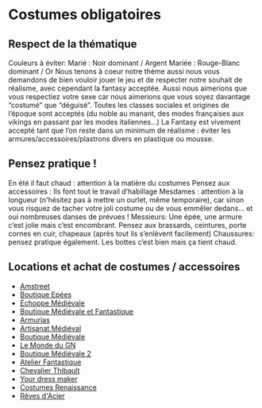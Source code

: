 # Costumes obligatoires

## Respect de la thématique

Couleurs à éviter:
Marié : Noir dominant / Argent
Mariée : Rouge-Blanc dominant / Or
Nous tenons à coeur notre thème aussi nous vous demandons de bien vouloir jouer le jeu et de respecter notre souhait de réalisme, avec cependant la fantasy acceptée.
Aussi nous aimerions que vous respectiez votre sexe car nous aimerions que vous soyez davantage “costumé” que “déguisé”.
Toutes les classes sociales et origines de l’époque sont acceptés (du noble au manant, des modes françaises aux vikings en passant par les modes italiennes…)
La Fantasy est vivement accepté tant que l’on reste dans un minimum de réalisme : éviter les armures/accessoires/plastrons divers en plastique ou mousse.

## Pensez pratique !

En été il faut chaud : attention à la matière du costumes
Pensez aux accessoires : Ils font tout le travail d’habillage
Mesdames : attention à la longueur (n'hésitez pas à mettre un ourlet, même temporaire), car sinon vous risquez de tacher votre joli costume ou de vous emmêler dedans… et oui nombreuses danses de prévues !
Messieurs: Une épée, une armure c’est jolie mais c’est encombrant. Pensez aux brassards, ceintures, porte cornes en cuir, chapeaux (après tout ils s’enlèvent facilement)
Chaussures: pensez pratique également. Les bottes c’est bien mais ça tient chaud.

## Locations et achat de costumes / accessoires

* [Amstreet](https://armstreetfrance.com)
* [Boutique Epées](https://www.boutique-epees.fr/156-vetements-medievaux)
* [Échoppe Médiévale](http://www.boutiquemedievale.fr/fr/Costumes-Medievaux/?gclid=Cj0KEQjwqfvABRC6gJ3T_4mwspoBEiQAyoQPkVv6S2r21vNboLpQKtftrEa4df1ETTL_gFggTJKEdOYaAkil8P8HAQ)
* [Boutique Médiévale et Fantastique](http://www.la-boutique-medievale-et-fantastique.fr/Vetements.php)
* [Armurias](http://www.armurias.com/contents/fr/d19_seigneur_des_anneaux.html)
* [Artisanat Médiéval](http://artisanatmedieval.free.fr/costume/costume.htm)
* [Boutique Médiévale](http://www.boutique-medievale.com/univers-medieval-costumes-dinspiration-medievale-c-312_71.html?osCsid=r5cvdgsvhiospnok8dkc113ca1)
* [Le Monde du GN](http://www.lemondedugn.com/)
* [Boutique Médiévale 2](http://www.boutiquemedievale.fr/)
* [Atelier Fantastique](http://www.atelierfantastique.com/)
* [Chevalier Thibault](http://www.chevalier-thibault.com/boutique-medievale.html)
* [Your dress maker](http://www.yourdressmaker.com/shop/fr/femme-1/dresses-by-themes-47/robes-renaissance-2/)
* [Costumes Renaissance](http://www.costumesrenaissance.net/3-bourgeoisie-c102x2819300)
* [Rêves d'Acier](http://www.revesdacier.com/boutique/index.php)
